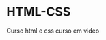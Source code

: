 # HTML-CSS
 Curso html e css curso em video 
<a href="https://anaclaramota.github.io/html-css/exercicios/ex001/index.html">
